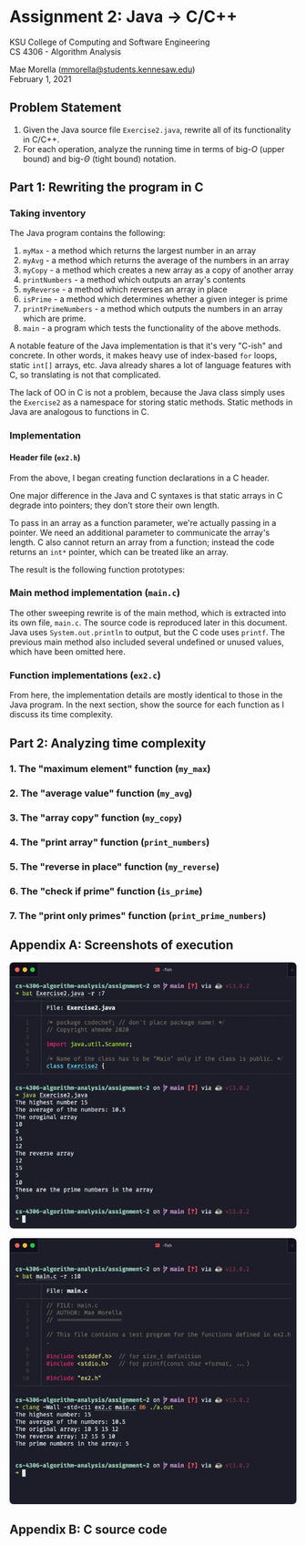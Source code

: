 # Assignment 2: Java $\rightarrow$ C/C++

KSU College of Computing and Software Engineering<br>
CS 4306 - Algorithm Analysis

Mae Morella ([mmorella@students.kennesaw.edu](mailto:mmorella@students.kennesaw.edu))<br>
February 1, 2021

## Problem Statement

1. Given the Java source file `Exercise2.java`, rewrite all of its functionality in C/C++.
2. For each operation, analyze the running time in terms of big-$O$ (upper bound) and big-$\Theta$ (tight bound) notation.

## Part 1: Rewriting the program in C

### Taking inventory

The Java program contains the following:

1. `myMax` - a method which returns the largest number in an array
1. `myAvg` - a method which returns the average of the numbers in an array
1. `myCopy` - a method which creates a new array as a copy of another array
1. `printNumbers` - a method which outputs an array's contents
1. `myReverse` - a method which reverses an array in place
1. `isPrime` - a method which determines whether a given integer is prime
1. `printPrimeNumbers` - a method which outputs the numbers in an array which are prime.
1. `main` - a program which tests the functionality of the above methods.

A notable feature of the Java implementation is that it's very "C-ish" and concrete. In other words, it makes heavy use of index-based `for` loops, static `int[]` arrays, etc. Java already shares a lot of language features with C, so translating is not that complicated.

The lack of OO in C is not a problem, because the Java class simply uses the `Exercise2` as a namespace for storing static methods. Static methods in Java are analogous to functions in C.

### Implementation

#### Header file (`ex2.h`)

From the above, I began creating function declarations in a C header.

One major difference in the Java and C syntaxes is that static arrays in C degrade into pointers; they don't store their own length.

To pass in an array as a function parameter, we're actually passing in a pointer. We need an additional parameter to communicate the array's length. C also cannot return an array from a function; instead the code returns an `int*` pointer, which can be treated like an array.

The result is the following function prototypes:

### Main method implementation (`main.c`)

The other sweeping rewrite is of the main method, which is extracted into its own file, `main.c`. The source code is reproduced later in this document. Java uses `System.out.println` to output, but the C code uses `printf`. The previous main method also included several undefined or unused values, which have been omitted here.

### Function implementations (`ex2.c`)

From here, the implementation details are mostly identical to those in the Java program. In the next section, show the source for each function as I discuss its time complexity.

## Part 2: Analyzing time complexity

### 1. The "maximum element" function (`my_max`)

### 2. The "average value" function (`my_avg`)

### 3. The "array copy" function (`my_copy`)

### 4. The "print array" function (`print_numbers`)

### 5. The "reverse in place" function (`my_reverse`)

### 6. The "check if prime" function (`is_prime`)

### 7. The "print only primes" function (`print_prime_numbers`)

## Appendix A: Screenshots of execution

![Screenshot of the unmodified `Exercise2.java` executing within a terminal.](scr-java.png)

![Screenshot of the C program `main.c` executing within a terminal](scr-c.png)

## Appendix B: C source code

